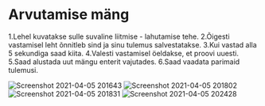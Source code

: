 # Arvutamise mäng
  1.Lehel kuvatakse sulle suvaline liitmise - lahutamise tehe. 
  2.Õigesti vastamisel leht õnnitleb sind ja sinu tulemus salvestatakse.
  3.Kui vastad alla 5 sekundiga saad kiita.
  4.Valesti vastamisel öeldakse, et proovi uuesti.
  5.Saad alustada uut mängu enterit vajutades.
  6.Saad vaadata parimaid tulemusi.

![Screenshot 2021-04-05 201643](https://user-images.githubusercontent.com/71014202/113603081-25282180-964c-11eb-8621-90581a630129.png)
![Screenshot 2021-04-05 201802](https://user-images.githubusercontent.com/71014202/113603087-25c0b800-964c-11eb-92a7-2d1329960aba.png)
![Screenshot 2021-04-05 201831](https://user-images.githubusercontent.com/71014202/113603091-26594e80-964c-11eb-9cd1-b5fa97de8c5b.png)
![Screenshot 2021-04-05 202428](https://user-images.githubusercontent.com/71014202/113603709-ee9ed680-964c-11eb-9d0d-8f170ba6c8b9.png)
  
